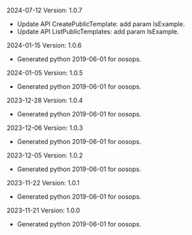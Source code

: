 2024-07-12 Version: 1.0.7
- Update API CreatePublicTemplate: add param IsExample.
- Update API ListPublicTemplates: add param IsExample.


2024-01-15 Version: 1.0.6
- Generated python 2019-06-01 for oosops.

2024-01-05 Version: 1.0.5
- Generated python 2019-06-01 for oosops.

2023-12-28 Version: 1.0.4
- Generated python 2019-06-01 for oosops.

2023-12-06 Version: 1.0.3
- Generated python 2019-06-01 for oosops.

2023-12-05 Version: 1.0.2
- Generated python 2019-06-01 for oosops.

2023-11-22 Version: 1.0.1
- Generated python 2019-06-01 for oosops.

2023-11-21 Version: 1.0.0
- Generated python 2019-06-01 for oosops.

